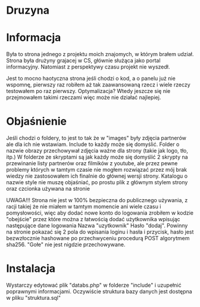 # Druzyna

# Informacja

Była to strona jednego z projektu moich znajomych, w którym brałem udział.
Strona była drużyny grajacej w CS, głównie służąca jako portal informacyjny.
Natomiast z perspektywy czasu projekt nie wyszedł.

Jest to mocno haotyczna strona jeśli chodzi o kod, a o panelu już nie wspomnę, pierwszy raz robiłem aż tak zaawansowaną rzecz i wiele rzeczy testowałem po raz pierwszy.
Optymalizacja? Wtedy jeszcze się nie przejmowałem takimi rzeczami więc może nie działać najlepiej.

# Objaśnienie

Jeśli chodzi o foldery, to jest to tak że w "images" były zdjęcia partnerów ale dla ich nie wstawiam.
Include to każdy może się domyślić.
Folder o nazwie obrazy przechowywał zdjęcia ważne dla strony (takie jak logo, tło, itp.)
W folderze ze skryptami są jak każdy może się domyślić 2 skrypty na przewinanie listy partnerów oraz filmików z youtube,
ale przez pewne problemy których w tamtym czasie nie mogłem rozwiązać przez mój brak wiedzy nie zastosowałem ich finalnie do głównej wersji strony.
Katalogu o nazwie style nie muszę objaśniać, po prostu plik z głównym stylem strony oraz czcionka używana na stronie

UWAGA!!!
Strona nie jest w 100% bezpieczna do publicznego używania, z racji takiej że nie miałem w tamtym momencie ani wiele czasu i pomysłowości,
więc aby dodać nowe konto do logowania zrobiłem w kodzie "obejście" przez które można z łatwością dodać użytkownika wpisując następujące dane logowania Nazwa "uzytkownik" Hasło "dodaj".
Powinny na stronie pokazać się 2 pola do wpisania loginu i hasła i przycisk, hasło jest bezwzłocznie hashowane po przechwyceniu procedurą POST algorytmem sha256. "Gołe" nie jest nigdzie przechowywane.

# Instalacja

Wystarczy edytować plik "databs.php" w folderze "include" i uzupełnić poprawnymi informacjami. Oczywiście struktura bazy danych jest dostępna w pliku "struktura.sql"
